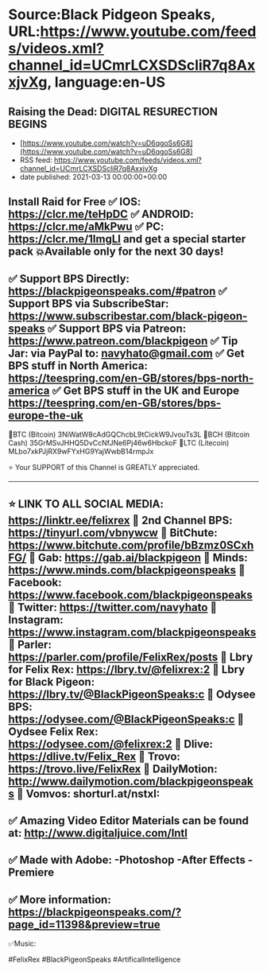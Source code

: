 # Source:Black Pidgeon Speaks, URL:https://www.youtube.com/feeds/videos.xml?channel_id=UCmrLCXSDScliR7q8AxxjvXg, language:en-US

## Raising the Dead: DIGITAL RESURECTION BEGINS
 - [https://www.youtube.com/watch?v=uD6qgoSs6G8](https://www.youtube.com/watch?v=uD6qgoSs6G8)
 - RSS feed: https://www.youtube.com/feeds/videos.xml?channel_id=UCmrLCXSDScliR7q8AxxjvXg
 - date published: 2021-03-13 00:00:00+00:00

Install Raid for Free ✅ IOS: https://clcr.me/teHpDC  ✅ ANDROID: https://clcr.me/aMkPwu
 ✅ PC: https://clcr.me/1ImgLI  and get a special starter pack 💥Available only for the next 30 days!
-------------------------------------

✅ Support BPS Directly: https://blackpigeonspeaks.com/#patron
✅ Support BPS via SubscribeStar: https://www.subscribestar.com/black-pigeon-speaks
✅  Support BPS via Patreon: https://www.patreon.com/blackpigeon
✅ Tip Jar: via PayPal to: navyhato@gmail.com 
✅ Get BPS stuff in North America:
https://teespring.com/en-GB/stores/bps-north-america
✅ Get BPS stuff in the UK and Europe
https://teespring.com/en-GB/stores/bps-europe-the-uk
-------------------------------

🔵BTC (Bitcoin)
3NiWatW8cAdGQChcbL9tCickW9JvouTs3L
🔵BCH (Bitcoin Cash)
35GrMSvJHHQ5DvCcNfJNe6Pj46w6HbckoF
🔵LTC (Litecoin)
MLbo7xkPJjRX9wFYxHG9YajWwbB14rmpJx

⭐ Your SUPPORT of this Channel is GREATLY appreciated. 

-------------------------------
⭐ LINK TO ALL SOCIAL MEDIA: https://linktr.ee/felixrex
🔴  2nd Channel BPS: https://tinyurl.com/vbnywcw
🔴  BitChute: https://www.bitchute.com/profile/bBzmz0SCxhFG/
🔴 Gab: https://gab.ai/blackpigeon
🔴  Minds: https://www.minds.com/blackpigeonspeaks
🔴  Facebook: https://www.facebook.com/blackpigeonspeaks
🔴  Twitter: https://twitter.com/navyhato
🔴  Instagram: https://www.instagram.com/blackpigeonspeaks
🔴  Parler: https://parler.com/profile/FelixRex/posts
🔴  Lbry for Felix Rex: https://lbry.tv/@felixrex:2
🔴  Lbry for Black Pigeon: https://lbry.tv/@BlackPigeonSpeaks:c
🔴 Odysee BPS: https://odysee.com/@BlackPigeonSpeaks:c
🔴 Oydsee Felix Rex: https://odysee.com/@felixrex:2
🔴 Dlive: https://dlive.tv/Felix_Rex
🔴 Trovo: https://trovo.live/FelixRex
🔴  DailyMotion: http://www.dailymotion.com/blackpigeonspeaks
🔴  Vomvos: shorturl.at/nstxI:
--------------------------------

✅  Amazing Video Editor Materials can be found at: http://www.digitaljuice.com/Intl
-------------------------------

✅  Made with Adobe:
-Photoshop
-After Effects
-Premiere
-------------------------------

✅  More information: 
https://blackpigeonspeaks.com/?page_id=11398&preview=true
-------------------------------

✅Music:

#FelixRex  #BlackPigeonSpeaks #ArtificalIntelligence

